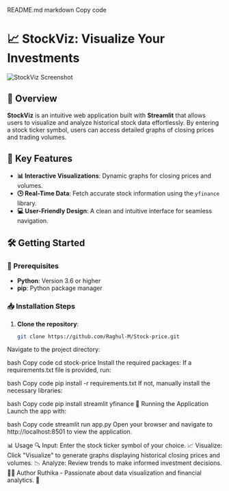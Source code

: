 README.md
markdown
Copy code
# 📈 StockViz: Visualize Your Investments

![StockViz Screenshot](link_to_screenshot.png) <!-- Replace with the actual screenshot link -->

## 🌟 Overview
**StockViz** is an intuitive web application built with **Streamlit** that allows users to visualize and analyze historical stock data effortlessly. By entering a stock ticker symbol, users can access detailed graphs of closing prices and trading volumes.

## 🚀 Key Features
- **📊 Interactive Visualizations**: Dynamic graphs for closing prices and volumes.
- **🕒 Real-Time Data**: Fetch accurate stock information using the `yfinance` library.
- **💻 User-Friendly Design**: A clean and intuitive interface for seamless navigation.

## 🛠️ Getting Started

### 🔧 Prerequisites
- **Python**: Version 3.6 or higher
- **pip**: Python package manager

### 📥 Installation Steps
1. **Clone the repository**:
   ```bash
   git clone https://github.com/Raghul-M/Stock-price.git
Navigate to the project directory:

bash
Copy code
cd stock-price
Install the required packages: If a requirements.txt file is provided, run:

bash
Copy code
pip install -r requirements.txt
If not, manually install the necessary libraries:

bash
Copy code
pip install streamlit yfinance
🏃 Running the Application
Launch the app with:

bash
Copy code
streamlit run app.py
Open your browser and navigate to http://localhost:8501 to view the application.

📊 Usage
🔍 Input: Enter the stock ticker symbol of your choice.
📈 Visualize: Click "Visualize" to generate graphs displaying historical closing prices and volumes.
📉 Analyze: Review trends to make informed investment decisions.
👩‍💻 Author
Ruthika - Passionate about data visualization and financial analytics. 🌟
